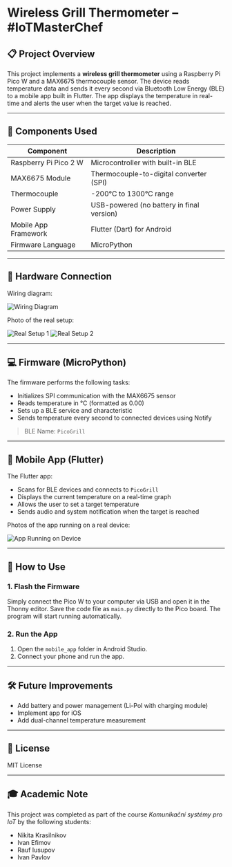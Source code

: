 # Wireless Grill Thermometer – #IoTMasterChef

## 📋 Project Overview

This project implements a **wireless grill thermometer** using a Raspberry Pi Pico W and a MAX6675 thermocouple sensor. The device reads temperature data and sends it every second via Bluetooth Low Energy (BLE) to a mobile app built in Flutter. The app displays the temperature in real-time and alerts the user when the target value is reached.

---

## 🔧 Components Used

| Component             | Description                               |
| --------------------- | ----------------------------------------- |
| Raspberry Pi Pico 2 W | Microcontroller with built-in BLE         |
| MAX6675 Module        | Thermocouple-to-digital converter (SPI)   |
| Thermocouple          | -200°C to 1300°C range                    |
| Power Supply          | USB-powered (no battery in final version) |
| Mobile App Framework  | Flutter (Dart) for Android                |
| Firmware Language     | MicroPython                               |

---

## 🔌 Hardware Connection

Wiring diagram:

![Wiring Diagram](images/wiring_diagram.jpg)

Photo of the real setup:

![Real Setup 1](images/real_setup_1.JPG)
![Real Setup 2](images/real_setup_2.JPG)

---

## 💻 Firmware (MicroPython)

The firmware performs the following tasks:

* Initializes SPI communication with the MAX6675 sensor
* Reads temperature in °C (formatted as 0.00)
* Sets up a BLE service and characteristic
* Sends temperature every second to connected devices using Notify

> BLE Name: `PicoGrill`

---

## 📱 Mobile App (Flutter)

The Flutter app:

* Scans for BLE devices and connects to `PicoGrill`
* Displays the current temperature on a real-time graph
* Allows the user to set a target temperature
* Sends audio and system notification when the target is reached

Photos of the app running on a real device:

![App Running on Device](images/app_running_on_a_real_device.jpg)

---

## 🚀 How to Use

### 1. Flash the Firmware

Simply connect the Pico W to your computer via USB and open it in the Thonny editor. Save the code file as `main.py` directly to the Pico board. The program will start running automatically.

### 2. Run the App

1. Open the `mobile_app` folder in Android Studio.
2. Connect your phone and run the app.

---

## 🛠️ Future Improvements

* Add battery and power management (Li-Pol with charging module)
* Implement app for iOS
* Add dual-channel temperature measurement

---

## 📃 License

MIT License

---

## 🎓 Academic Note

This project was completed as part of the course *Komunikační systémy pro IoT* by the following students:

* Nikita Krasilnikov
* Ivan Efimov
* Rauf Iusupov
* Ivan Pavlov
